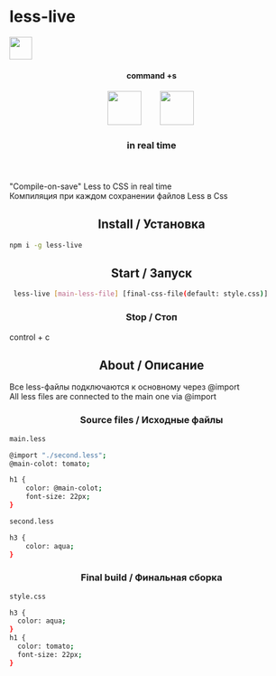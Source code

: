 # less-live 

 <img height="40" src="https://cdn.jsdelivr.net/gh/devicons/devicon/icons/npm/npm-original-wordmark.svg" />
         
<div align="center">
<h4>command +s<h4>
<img height="60" src="https://cdn.jsdelivr.net/gh/devicons/devicon/icons/less/less-plain-wordmark.svg" />&nbsp; &nbsp;	&nbsp;	&nbsp;	&nbsp;	
<img height="60" src="https://cdn.jsdelivr.net/gh/devicons/devicon/icons/css3/css3-original.svg" />&nbsp;
<h3>in real time<h3>
</div>
<br>

 

"Compile-on-save"  Less to CSS in real time 
<br>
Компиляция при каждом сохранении файлов Less в Css

<h2 align="center">Install / Установка</h2>


```bash
npm i -g less-live
```

<h2 align="center">Start / Запуск</h2>


```bash
 less-live [main-less-file] [final-css-file(default: style.css)]
```
<h3 align="center">Stop / Стоп</h3>

control + c


<h2 align="center">About / Описание</h2>

Все less-файлы подключаются к основному через @import <br>
All less files are connected to the main one via @import

<h3 align="center">Source files / Исходные файлы</h3>


```bash
main.less

@import "./second.less";
@main-colot: tomato;

h1 {
    color: @main-colot;
    font-size: 22px;
}
```

```bash
second.less

h3 {
    color: aqua;
}
```
<h3 align="center">Final build / Финальная сборка</h3>

```bash
style.css

h3 {
  color: aqua;
}
h1 {
  color: tomato;
  font-size: 22px;
}

```